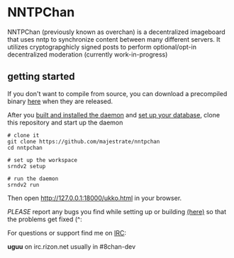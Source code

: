 # NNTPChan #

NNTPChan (previously known as overchan) is a decentralized imageboard that uses nntp to synchronize content between many different servers. It utilizes cryptograpghicly signed posts to perform optional/opt-in decentralized moderation (currently work-in-progress)

## getting started ##

If you don't want to compile from source, you can download a precompiled binary [here](https://github.com/majestrate/srndv2/releases) when they are released.

After you [built and installed the daemon](build-daemon.md) and [set up your database](database-setup.md), clone this repository and start up the daemon

    # clone it
    git clone https://github.com/majestrate/nntpchan
    cd nntpchan

    # set up the workspace
    srndv2 setup

    # run the daemon
    srndv2 run

Then open http://127.0.0.1:18000/ukko.html in your browser.

*PLEASE* report any bugs you find while setting up or building [(here)](https://github.com/majestrate/nntpchan/issues) so that the problems get fixed (^:

For questions or support find me on [IRC](https://qchat.rizon.net/?channels=#8chan-dev):

   __uguu__ on irc.rizon.net usually in #8chan-dev